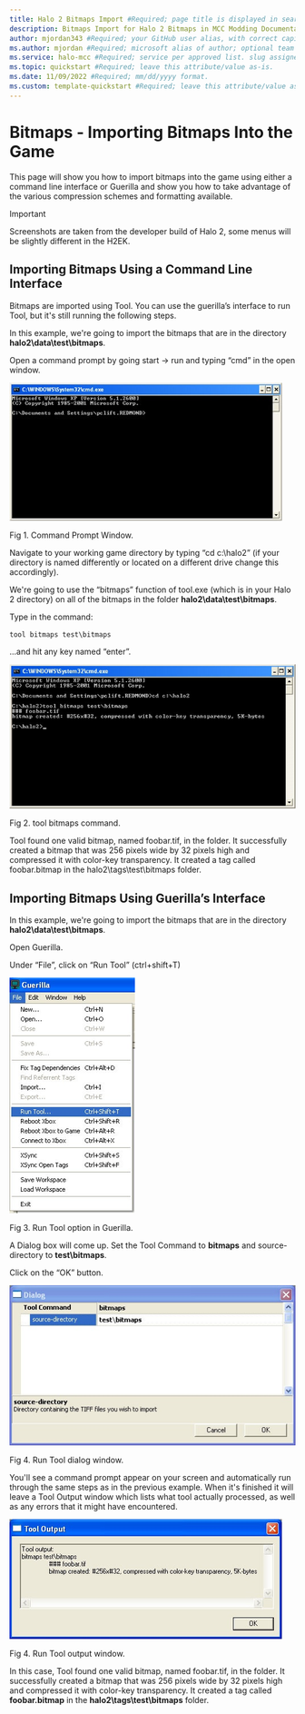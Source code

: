 ```yaml
---
title: Halo 2 Bitmaps Import #Required; page title is displayed in search results. Include the brand.
description: Bitmaps Import for Halo 2 Bitmaps in MCC Modding Documentation. #Required; article description that is displayed in search results. 
author: mjordan343 #Required; your GitHub user alias, with correct capitalization.
ms.author: mjordan #Required; microsoft alias of author; optional team alias.
ms.service: halo-mcc #Required; service per approved list. slug assigned by ACOM.
ms.topic: quickstart #Required; leave this attribute/value as-is.
ms.date: 11/09/2022 #Required; mm/dd/yyyy format.
ms.custom: template-quickstart #Required; leave this attribute/value as-is.
---
```


# Bitmaps - Importing Bitmaps Into the Game

This page will show you how to import bitmaps into the game using either a command line interface or Guerilla and show you how to take advantage of the various compression schemes and formatting available.

> [!IMPORTANT] 
> Screenshots are taken from the developer build of Halo 2, some menus will be slightly different in the H2EK.

## Importing Bitmaps Using a Command Line Interface
Bitmaps are imported using Tool. You can use the guerilla’s interface to run Tool, but it's still running the following steps.

In this example, we're going to import the bitmaps that are in the directory **halo2\data\test\bitmaps**.

Open a command prompt by going start -> run and typing “cmd” in the open window.

![Command Prompt Window](./media/H2_Bitmaps_ImportCommand.jpg)

Fig 1. Command Prompt Window.

Navigate to your working game directory by typing “cd c:\halo2” (if your directory is named differently or located on a different drive change this accordingly).

We're going to use the “bitmaps” function of tool.exe (which is in your Halo 2 directory) on all of the bitmaps in the folder **halo2\data\test\bitmaps**.

Type in the command:

```
tool bitmaps test\bitmaps
```

...and hit any key named “enter”.

![Command Prompt Window with the output information from running the tool bitmaps command](./media/H2_Bitmaps_ImportTestBitmaps.jpg)

Fig 2. tool bitmaps command.

Tool found one valid bitmap, named foobar.tif, in the folder. It successfully created a bitmap that was 256 pixels wide by 32 pixels high and compressed it with color-key transparency. It created a tag called foobar.bitmap in the halo2\tags\test\bitmaps folder.

## Importing Bitmaps Using Guerilla’s Interface

In this example, we're going to import the bitmaps that are in the directory **halo2\data\test\bitmaps**.

Open Guerilla.

Under “File”, click on “Run Tool” (ctrl+shift+T)

![View of the Run Tool option in the File menu of the Guerilla Tool.](./media/H2_Bitmaps_ImportRunTool.jpg)

Fig 3. Run Tool option in Guerilla.

A Dialog box will come up. Set the Tool Command to **bitmaps** and source-directory to **test\bitmaps**.

Click on the “OK” button.

![View of the Run Tool option dialog menu within the Guerilla Tool with the source directory field highlighted.](./media/H2_Bitmaps_ImportRunToolDialog.jpg)

Fig 4. Run Tool dialog window.

You'll see a command prompt appear on your screen and automatically run through the same steps as in the previous example. When it's finished it will leave a Tool Output window which lists what tool actually processed, as well as any errors that it might have encountered.

![View of the Run Tool output window giving you what was processed with the command.](./media/H2_Bitmaps_ImportRunToolOutput.jpg)

Fig 4. Run Tool output window.

In this case, Tool found one valid bitmap, named foobar.tif, in the folder. It successfully created a bitmap that was 256 pixels wide by 32 pixels high and compressed it with color-key transparency. It created a tag called **foobar.bitmap** in the **halo2\tags\test\bitmaps** folder.
